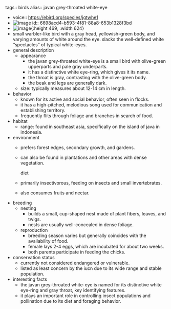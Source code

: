 tags:: birds
alias:: javan grey-throated white-eye

- voice:: https://ebird.org/species/jgtwhe1
- ![image](https://ipfs.io/ipfs/QmY2M58EUovdtsoB8G7EoFM4fSY4KL83VYCosnfqeRmT3H)
  id:: 6698acd4-b593-4f81-88a8-653b1328f3bd
- ![image](https://ipfs.io/ipfs/QmYxbxwQBY4R7tM2ecN84wy4aR9XJkutq3G4kf4ujKy9F5){:height 469, :width 624}
- small warbler-like bird with a gray head, yellowish-green body, and varying amounts of white around the eye. slacks the well-defined white “spectacles” of typical white-eyes.
- general description
	- appearance
		- the javan grey-throated white-eye is a small bird with olive-green upperparts and pale gray underparts.
		- it has a distinctive white eye-ring, which gives it its name.
		- the throat is gray, contrasting with the olive-green body.
		- the beak and legs are generally dark.
	- size: typically measures about 12-14 cm in length.
- behavior
	- known for its active and social behavior, often seen in flocks.
	- it has a high-pitched, melodious song used for communication and establishing territory.
	- frequently flits through foliage and branches in search of food.
- habitat
	- range: found in southeast asia, specifically on the island of java in indonesia.
- environment
	- prefers forest edges, secondary growth, and gardens.
	- can also be found in plantations and other areas with dense vegetation.
	  
	  diet
	- primarily insectivorous, feeding on insects and small invertebrates.
	- also consumes fruits and nectar.
- breeding
	- nesting
		- builds a small, cup-shaped nest made of plant fibers, leaves, and twigs.
		- nests are usually well-concealed in dense foliage.
	- reproduction
		- breeding season varies but generally coincides with the availability of food.
		- female lays 2-4 eggs, which are incubated for about two weeks.
		- both parents participate in feeding the chicks.
- conservation status
	- currently not considered endangered or vulnerable.
	- listed as least concern by the iucn due to its wide range and stable population.
- interesting facts
	- the javan grey-throated white-eye is named for its distinctive white eye-ring and gray throat, key identifying features.
	- it plays an important role in controlling insect populations and pollination due to its diet and foraging behavior.